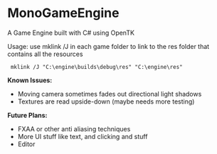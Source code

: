# MonoGameEngine
A Game Engine built with C# using OpenTK

Usage:
use mklink /J in each game folder to link to the res folder that contains all the resources

```
 mklink /J "C:\engine\builds\debug\res" "C:\engine\res"
```

**Known Issues:**
- Moving camera sometimes fades out directional light shadows
- Textures are read upside-down (maybe needs more testing)

**Future Plans:**

- FXAA or other anti aliasing techniques
- More UI stuff like text, and clicking and stuff
- Editor
